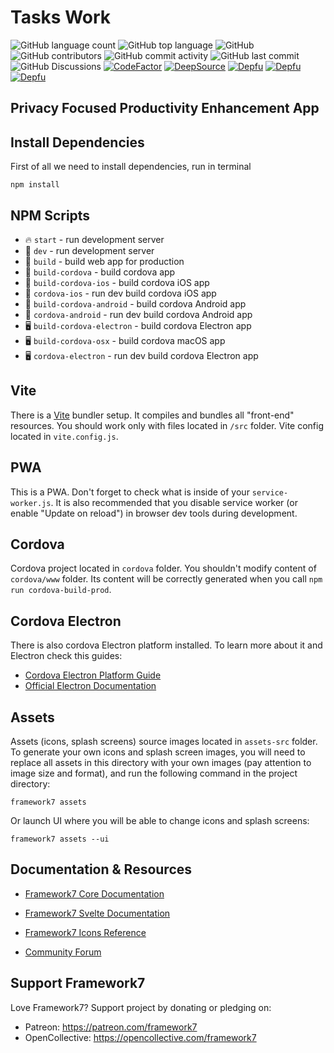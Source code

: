 # Tasks Work

![GitHub language count](https://img.shields.io/github/languages/count/AmitGurbani/tasks-work)
![GitHub top language](https://img.shields.io/github/languages/top/AmitGurbani/tasks-work)
![GitHub](https://img.shields.io/github/license/AmitGurbani/tasks-work)
![GitHub contributors](https://img.shields.io/github/contributors/AmitGurbani/tasks-work)
![GitHub commit activity](https://img.shields.io/github/commit-activity/m/AmitGurbani/tasks-work)
![GitHub last commit](https://img.shields.io/github/last-commit/AmitGurbani/tasks-work)
![GitHub Discussions](https://img.shields.io/github/discussions/AmitGurbani/tasks-work)
[![CodeFactor](https://www.codefactor.io/repository/github/amitgurbani/tasks-work/badge)](https://www.codefactor.io/repository/github/amitgurbani/tasks-work)
[![DeepSource](https://deepsource.io/gh/AmitGurbani/tasks-work.svg/?label=active+issues&token=BTm-qOAqGxCUUym3XhuZR_3d)](https://deepsource.io/gh/AmitGurbani/tasks-work/?ref=repository-badge)
[![Depfu](https://badges.depfu.com/badges/58050740be9d0ccb6a4714493c446dfc/status.svg)](https://depfu.com)
[![Depfu](https://badges.depfu.com/badges/58050740be9d0ccb6a4714493c446dfc/overview.svg)](https://depfu.com/github/AmitGurbani/tasks-work?project_id=38175)
[![Depfu](https://badges.depfu.com/badges/58050740be9d0ccb6a4714493c446dfc/count.svg)](https://depfu.com/github/AmitGurbani/tasks-work?project_id=38175)

## Privacy Focused Productivity Enhancement App

## Install Dependencies

First of all we need to install dependencies, run in terminal

```
npm install
```

## NPM Scripts

- 🔥 `start` - run development server
- 🔧 `dev` - run development server
- 🔧 `build` - build web app for production
- 📱 `build-cordova` - build cordova app
- 📱 `build-cordova-ios` - build cordova iOS app
- 📱 `cordova-ios` - run dev build cordova iOS app
- 📱 `build-cordova-android` - build cordova Android app
- 📱 `cordova-android` - run dev build cordova Android app
- 🖥 `build-cordova-electron` - build cordova Electron app
- 🖥 `build-cordova-osx` - build cordova macOS app
- 🖥 `cordova-electron` - run dev build cordova Electron app

## Vite

There is a [Vite](https://vitejs.dev) bundler setup. It compiles and bundles all "front-end" resources. You should work only with files located in `/src` folder. Vite config located in `vite.config.js`.

## PWA

This is a PWA. Don't forget to check what is inside of your `service-worker.js`. It is also recommended that you disable service worker (or enable "Update on reload") in browser dev tools during development.

## Cordova

Cordova project located in `cordova` folder. You shouldn't modify content of `cordova/www` folder. Its content will be correctly generated when you call `npm run cordova-build-prod`.

## Cordova Electron

There is also cordova Electron platform installed. To learn more about it and Electron check this guides:

- [Cordova Electron Platform Guide](https://cordova.apache.org/docs/en/latest/guide/platforms/electron/index.html)
- [Official Electron Documentation](https://electronjs.org/docs)

## Assets

Assets (icons, splash screens) source images located in `assets-src` folder. To generate your own icons and splash screen images, you will need to replace all assets in this directory with your own images (pay attention to image size and format), and run the following command in the project directory:

```
framework7 assets
```

Or launch UI where you will be able to change icons and splash screens:

```
framework7 assets --ui
```

## Documentation & Resources

- [Framework7 Core Documentation](https://framework7.io/docs/)

- [Framework7 Svelte Documentation](https://framework7.io/svelte/)
- [Framework7 Icons Reference](https://framework7.io/icons/)
- [Community Forum](https://forum.framework7.io)

## Support Framework7

Love Framework7? Support project by donating or pledging on:

- Patreon: https://patreon.com/framework7
- OpenCollective: https://opencollective.com/framework7
